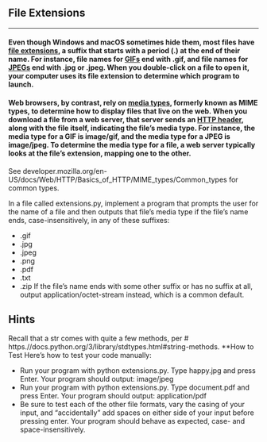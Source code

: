 ## File Extensions
------------------------------------------------------------
#### Even though Windows and macOS sometimes hide them, most files have [file extensions](https://en.wikipedia.org/wiki/Filename_extension), a suffix that starts with a period (.) at the end of their name. For instance, file names for [GIFs](https://en.wikipedia.org/wiki/GIF) end with .gif, and file names for [JPEGs](https://en.wikipedia.org/wiki/JPEG) end with .jpg or .jpeg. When you double-click on a file to open it, your computer uses its file extension to determine which program to launch.

#### Web browsers, by contrast, rely on [media types](https://en.wikipedia.org/wiki/Media_type), formerly known as **MIME** types, to determine how to display files that live on the web. When you download a file from a web server, that server sends an [HTTP header](https://en.wikipedia.org/wiki/List_of_HTTP_header_fields), along with the file itself, indicating the file’s media type. For instance, the media type for a GIF is image/gif, and the media type for a JPEG is image/jpeg. To determine the media type for a file, a web server typically looks at the file’s extension, mapping one to the other.

See developer.mozilla.org/en-US/docs/Web/HTTP/Basics_of_HTTP/MIME_types/Common_types for common types.

In a file called extensions.py, implement a program that prompts the user for the name of a file and then outputs that file’s media type if the file’s name ends, case-insensitively, in any of these suffixes:

* .gif
* .jpg
* .jpeg
* .png
* .pdf
* .txt
* .zip
If the file’s name ends with some other suffix or has no suffix at all, output application/octet-stream instead, which is a common default.

**Hints**
------------------------------------
Recall that a str comes with quite a few methods, per # https.//docs.python.org/3/library/stdtypes.html#string-methods.
**How to Test
Here’s how to test your code manually:

- Run your program with python extensions.py. Type happy.jpg and press Enter. Your program should output:
image/jpeg   
- Run your program with python extensions.py. Type document.pdf and press Enter. Your program should output:
application/pdf
- Be sure to test each of the other file formats, vary the casing of your input, and “accidentally” add spaces on either side of your input before pressing enter. Your program should behave as expected, case- and space-insensitively.

